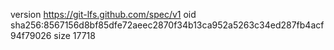 version https://git-lfs.github.com/spec/v1
oid sha256:8567156d8bf85dfe72aeec2870f34b13ca952a5263c34ed287fb4acf94f79026
size 17718
